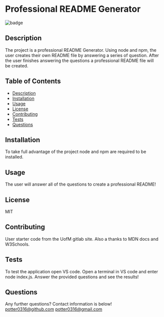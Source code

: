 # Professional README Generator
  ![badge](https://img.shields.io/badge/license-MIT-important)
  
## Description
The project is a professional README Generator. Using node and npm, the user creates their own README file by answering a series of question. After the user finishes answering the questions a professional README file will be created.
## Table of Contents
- [Description](#description)
- [Installation](#installation)
- [Usage](#usage)
- [License](#license)
- [Contributing](#contributing)
- [Tests](#tests)
- [Questions](#questions)

## Installation
To take full advantage of the project node and npm are required to be installed.
## Usage
The user will answer all of the questions to create a professional README!
## License
MIT
## Contributing
User starter code from the UofM gitlab site. Also a thanks to MDN docs and W3Schools.
## Tests
To test the application open VS code. Open a terminal in VS code and enter node index.js. Answer the provided questions and see the results!
## Questions
Any further questions? Contact information is below!
potter0316@github.com
potter0316@gmail.com
